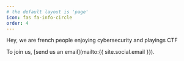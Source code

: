 ```yaml
---
# the default layout is 'page'
icon: fas fa-info-circle
order: 4
---
```


Hey, we are french people enjoying cybersecurity and playings CTF

To join us, [send us an email](mailto:{{ site.social.email }}).

